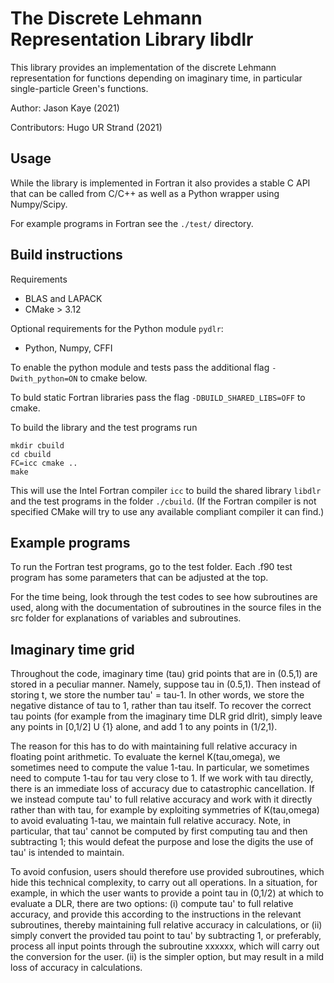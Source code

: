
# The Discrete Lehmann Representation Library **libdlr**

This library provides an implementation of the discrete
Lehmann representation for functions depending on imaginary time,
in particular single-particle Green's functions.

Author: Jason Kaye (2021)

Contributors: Hugo UR Strand (2021)

## Usage

While the library is implemented in Fortran it also provides a stable C API
that can be called from C/C++ as well as a Python wrapper using Numpy/Scipy.

For example programs in Fortran see the `./test/` directory.

## Build instructions

Requirements
- BLAS and LAPACK
- CMake > 3.12

Optional requirements for the Python module `pydlr`:
- Python, Numpy, CFFI

To enable the python module and tests pass the additional flag `-Dwith_python=ON` to cmake below.

To buld static Fortran libraries pass the flag `-DBUILD_SHARED_LIBS=OFF` to cmake.

To build the library and the test programs run

```
mkdir cbuild
cd cbuild
FC=icc cmake ..
make
```

This will use the Intel Fortran compiler `icc` to build the shared library `libdlr` and the test programs in the folder `./cbuild`. (If the Fortran compiler is not specified CMake will try to use any available compliant compiler it can find.)


## Example programs

To run the Fortran test programs, go to the test folder. Each .f90 test program has some
parameters that can be adjusted at the top.

For the time being, look through the test codes to see how
subroutines are used, along with the documentation of subroutines in the
source files in the src folder for explanations of variables and
subroutines.

## Imaginary time grid

Throughout the code, imaginary time (tau) grid points that are in
(0.5,1) are stored in a peculiar manner. Namely, suppose tau in (0.5,1).
Then instead of storing t, we store the number tau' = tau-1. In other words,
we store the negative distance of tau to 1, rather than tau itself. To
recover the correct tau points (for example from the imaginary time DLR
grid dlrit), simply leave any points in [0,1/2] U {1} alone, and add 1 to any
points in (1/2,1).

The reason for this has to do with maintaining full relative accuracy in
floating point arithmetic. To evaluate the kernel K(tau,omega), we
sometimes need to compute the value 1-tau. In particular, we sometimes
need to compute 1-tau for tau very close to 1. If we work with tau
directly, there is an immediate loss of accuracy due to catastrophic
cancellation. If we instead compute tau' to full relative accuracy and
work with it directly rather than with tau, for example by exploiting
symmetries of K(tau,omega) to avoid evaluating 1-tau, we maintain full
relative accuracy. Note, in particular, that tau' cannot be computed by
first computing tau and then subtracting 1; this would defeat the
purpose and lose the digits the use of tau' is intended to maintain.

To avoid confusion, users should therefore use provided subroutines,
which hide this technical complexity, to carry out all operations. In a
situation, for example, in which the user wants to provide a point tau
in (0,1/2) at which to evaluate a DLR, there are two options: (i)
compute tau' to full relative accuracy, and provide this according to
the instructions in the relevant subroutines, thereby maintaining full
relative accuracy in calculations, or (ii) simply convert the provided
tau point to tau' by subtracting 1, or preferably, process all input
points through the subroutine xxxxxx, which will carry out the
conversion for the user. (ii) is the simpler option, but may result in a
mild loss of accuracy in calculations.
